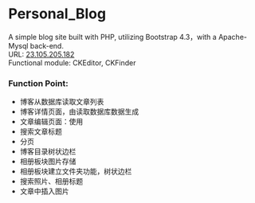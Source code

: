 # Personal_Blog
A simple blog site built with PHP, utilizing Bootstrap 4.3，with a Apache-Mysql back-end.  
URL: [23.105.205.182](http://23.105.205.182)  
Functional module: CKEditor, CKFinder
   
### Function Point: 
- 博客从数据库读取文章列表
- 博客详情页面，由读取数据库数据生成
- 文章编辑页面：使用
- 搜索文章标题
- 分页
- 博客目录树状边栏
- 相册板块图片存储
- 相册板块建立文件夹功能，树状边栏
- 搜索照片、相册标题
- 文章中插入图片

